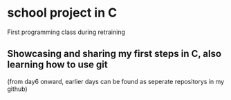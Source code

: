 # school project in C
First programming class during retraining

## Showcasing and sharing my first steps in C, also learning how to use git
(from day6 onward, earlier days can be found as seperate repositorys in my github)